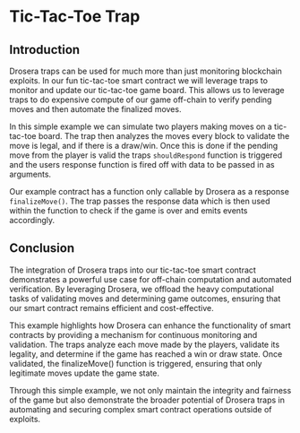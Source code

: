 # Tic-Tac-Toe Trap

## Introduction

Drosera traps can be used for much more than just monitoring blockchain exploits. In our fun tic-tac-toe smart contract we will leverage traps to monitor and update our tic-tac-toe game board. This allows us to leverage traps to do expensive compute of our game off-chain to verify pending moves and then automate the finalized moves.

In this simple example we can simulate two players making moves on a tic-tac-toe board. The trap then analyzes the moves every block to validate the move is legal, and if there is a draw/win. Once this is done if the pending move from the player is valid the traps `shouldRespond` function is triggered and the users response function is fired off with data to be passed in as arguments.

Our example contract has a function only callable by Drosera as a response `finalizeMove()`. The trap passes the response data which is then used within the function to check if the game is over and emits events accordingly.

## Conclusion

The integration of Drosera traps into our tic-tac-toe smart contract demonstrates a powerful use case for off-chain computation and automated verification. By leveraging Drosera, we offload the heavy computational tasks of validating moves and determining game outcomes, ensuring that our smart contract remains efficient and cost-effective.

This example highlights how Drosera can enhance the functionality of smart contracts by providing a mechanism for continuous monitoring and validation. The traps analyze each move made by the players, validate its legality, and determine if the game has reached a win or draw state. Once validated, the finalizeMove() function is triggered, ensuring that only legitimate moves update the game state.

Through this simple example, we not only maintain the integrity and fairness of the game but also demonstrate the broader potential of Drosera traps in automating and securing complex smart contract operations outside of exploits.
